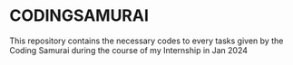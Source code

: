 # CODINGSAMURAI
This repository contains the necessary codes to every tasks given by the Coding Samurai during the course of my Internship in Jan 2024
